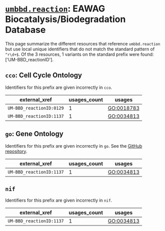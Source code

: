 # [`umbbd.reaction`](https://bioregistry.io/umbbd.reaction): EAWAG Biocatalysis/Biodegradation Database

This page summarize the different resources that reference `umbbd.reaction`
but use local unique identifiers that do not match the standard pattern of
`^r\d+$`. Of the 3 resources,
1 variants on the standard prefix were found: ['UM-BBD_reactionID'].

## `cco`: Cell Cycle Ontology

Identifiers for this prefix are given incorrectly in `cco`.

| external_xref            |   usages_count | usages                                                  |
|--------------------------|----------------|---------------------------------------------------------|
| `UM-BBD_reactionID:0129` |              1 | [GO:0018783](http://purl.obolibrary.org/obo/GO_0018783) |
| `UM-BBD_reactionID:1137` |              1 | [GO:0034813](http://purl.obolibrary.org/obo/GO_0034813) |

## `go`: Gene Ontology

Identifiers for this prefix are given incorrectly in `go`. See the [GitHub repository](https://github.com/geneontology/go-ontology).

| external_xref            |   usages_count | usages                                                  |
|--------------------------|----------------|---------------------------------------------------------|
| `UM-BBD_reactionID:1137` |              1 | [GO:0034813](http://purl.obolibrary.org/obo/GO_0034813) |

## `nif`

Identifiers for this prefix are given incorrectly in `nif`.

| external_xref            |   usages_count | usages                                                  |
|--------------------------|----------------|---------------------------------------------------------|
| `UM-BBD_reactionID:1137` |              1 | [GO:0034813](http://purl.obolibrary.org/obo/GO_0034813) |

